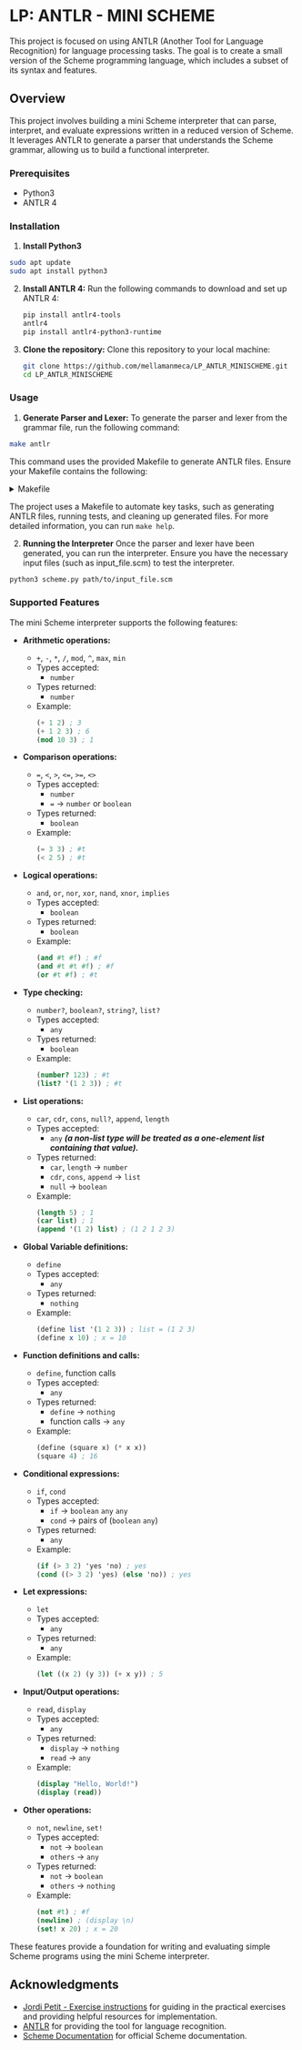 # LP: ANTLR - MINI SCHEME

This project is focused on using ANTLR (Another Tool for Language Recognition) 
for language processing tasks. 
The goal is to create a small version of the Scheme programming language, 
which includes a subset of its syntax and features.

## Overview

This project involves building a mini Scheme interpreter that can parse, 
interpret, and evaluate expressions written in a reduced version of Scheme. 
It leverages ANTLR to generate a parser that understands the Scheme grammar, 
allowing us to build a functional interpreter.

### Prerequisites

- Python3
- ANTLR 4

### Installation
1. **Install Python3**
```sh
sudo apt update
sudo apt install python3
```

2. **Install ANTLR 4:**
Run the following commands to download and set up ANTLR 4:

    ```sh
    pip install antlr4-tools
    antlr4
    pip install antlr4-python3-runtime
    ```

3. **Clone the repository:**
Clone this repository to your local machine:

    ```sh
    git clone https://github.com/mellamanmeca/LP_ANTLR_MINISCHEME.git
    cd LP_ANTLR_MINISCHEME
    ```

### Usage

1. **Generate Parser and Lexer:**
To generate the parser and lexer from the grammar file, 
run the following command:

```sh
make antlr
```

This command uses the provided Makefile to generate ANTLR files. 
Ensure your Makefile contains the following:

<details>
<summary>Makefile</summary>

```Makefile
# Directories
ANTL_DIR = generated
TEST_DIR = tests

# ANTLR settings
ANTLR_CMD = antlr4
GRAMMAR_FILE = scheme.g4

all: antlr
    @echo "Running tests silently..."
    @python3 $(TEST_DIR)/tests.py --silent

antlr:
    @echo "Generating ANTLR files..."
    @mkdir -p $(ANTL_DIR)
    @$(ANTLR_CMD) -Dlanguage=Python3 -no-listener -visitor $(GRAMMAR_FILE) -o $(ANTL_DIR)
    @echo "ANTLR files generated successfully."
    @echo ""

tests: antlr
    @echo "Running tests..."
    @python3 $(TEST_DIR)/tests.py 

clean:
    @echo "Cleaning ANTLR files..."
    @rm -rf $(ANTL_DIR)

help:
    @echo "Available targets:"
    @echo "  all           - Generate ANTLR files and run tests silently"
    @echo "  tests         - Generate ANTLR files and run tests with output"
    @echo "  antlr         - Generate ANTLR files"
    @echo "  clean         - Clean generated ANTLR files"

# Phony targets
.PHONY: all antlr tests clean help
```

</details>

The project uses a Makefile to automate key tasks, such as generating ANTLR files, running tests, and cleaning up generated files.
For more detailed information, you can run `make help`.

2. **Running the Interpreter**
Once the parser and lexer have been generated, you can run the interpreter. 
Ensure you have the necessary input files (such as input_file.scm) 
to test the interpreter.
```sh
python3 scheme.py path/to/input_file.scm
```

### Supported Features

The mini Scheme interpreter supports the following features:

- **Arithmetic operations:**
    - `+`, `-`, `*`, `/`, `mod`, `^`, `max`, `min`
    - Types accepted: 
        - `number`
    - Types returned:
        - `number`
    - Example:
        ```scheme
        (+ 1 2) ; 3
        (+ 1 2 3) ; 6
        (mod 10 3) ; 1
        ```

- **Comparison operations:**
    - `=`, `<`, `>`, `<=`, `>=`, `<>`
    - Types accepted: 
        - `number`
        - `=` -> `number` or `boolean`
    - Types returned:
        - `boolean`
    - Example:
        ```scheme
        (= 3 3) ; #t
        (< 2 5) ; #t
        ```

- **Logical operations:**
    - `and`, `or`, `nor`, `xor`, `nand`, `xnor`, `implies`
    - Types accepted: 
        - `boolean`
    - Types returned:
        - `boolean`
    - Example:
        ```scheme
        (and #t #f) ; #f
        (and #t #t #f) ; #f
        (or #t #f) ; #t
        ```

- **Type checking:**
    - `number?`, `boolean?`, `string?`, `list?`
    - Types accepted: 
        - `any`
    - Types returned:
        - `boolean`
    - Example:
        ```scheme
        (number? 123) ; #t
        (list? '(1 2 3)) ; #t
        ```

- **List operations:**
    - `car`, `cdr`, `cons`, `null?`, `append`, `length`
    - Types accepted: 
        - `any` ***(a non-list type will be treated as a one-element list containing that value).***
    - Types returned:
        - `car`, `length` -> `number`
        - `cdr`, `cons`, `append` -> `list`
        - `null` -> `boolean`
    - Example:
        ```scheme
        (length 5) ; 1
        (car list) ; 1
        (append '(1 2) list) ; (1 2 1 2 3)
        ```

- **Global Variable definitions:**
    - `define`
    - Types accepted: 
        - `any`
    - Types returned:
        - `nothing`
    - Example:
        ```scheme
        (define list '(1 2 3)) ; list = (1 2 3)
        (define x 10) ; x = 10
        ```

- **Function definitions and calls:**
    - `define`, function calls
    - Types accepted: 
        - `any`
    - Types returned:
        - `define` -> `nothing`
        - function calls -> `any`
    - Example:
        ```scheme
        (define (square x) (* x x))
        (square 4) ; 16
        ```

- **Conditional expressions:**
    - `if`, `cond`
    - Types accepted: 
        - `if` -> `boolean` `any` `any`
        - `cond` -> pairs of (`boolean` `any`)
    - Types returned:
        - `any`
    - Example:
        ```scheme
        (if (> 3 2) 'yes 'no) ; yes
        (cond ((> 3 2) 'yes) (else 'no)) ; yes
        ```

- **Let expressions:**
    - `let`
    - Types accepted: 
        - `any`
    - Types returned:
        - `any`
    - Example:
        ```scheme
        (let ((x 2) (y 3)) (+ x y)) ; 5
        ```

- **Input/Output operations:**
    - `read`, `display`
    - Types accepted: 
        - `any`
    - Types returned:
        - `display` -> `nothing`
        - `read` -> `any`
    - Example:
        ```scheme
        (display "Hello, World!")
        (display (read))
        ```

- **Other operations:**
    - `not`, `newline`, `set!`
    - Types accepted: 
        - `not` -> `boolean`
        - `others` -> `any`
    - Types returned:
        - `not` -> `boolean`
        - `others` -> `nothing`
    - Example:
        ```scheme
        (not #t) ; #f
        (newline) ; (display \n)
        (set! x 20) ; x = 20
        ```

These features provide a foundation for writing and evaluating simple Scheme programs using the mini Scheme interpreter.

## Acknowledgments

- [Jordi Petit - Exercise instructions](https://github.com/jordi-petit/lp-mini-scheme) 
for guiding in the practical exercises and providing helpful 
resources for implementation. 
- [ANTLR](https://www.antlr.org/) for providing the tool for 
language recognition.
- [Scheme Documentation](https://docs.scheme.org/) for official 
Scheme documentation.
